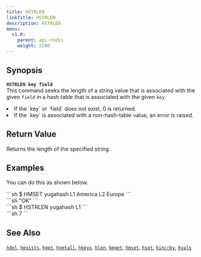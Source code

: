 ```yaml
---
title: HSTRLEN
linkTitle: HSTRLEN
description: HSTRLEN
menu:
  v1.0:
    parent: api-redis
    weight: 2190
---
```


## Synopsis
<b>`HSTRLEN key field`</b><br>
This command seeks the length of a string value that is associated with the given `field` in a hash table that is associated with the given `key`.
<li>If the `key` or `field` does not exist, 0 is returned.</li>
<li>If the `key` is associated with a non-hash-table value, an error is raised.</li>

## Return Value
Returns the length of the specified string.

## Examples

You can do this as shown below.
<div class='copy separator-dollar'>
```sh
$ HMSET yugahash L1 America L2 Europe
```
</div>
```sh
"OK"
```
<div class='copy separator-dollar'>
```sh
$ HSTRLEN yugahash L1
```
</div>
```sh
7
```

## See Also
[`hdel`](../hdel/), [`hexists`](../hexists/), [`hget`](../hget/), [`hgetall`](../hgetall/), [`hkeys`](../hkeys/), [`hlen`](../hlen/), [`hmget`](../hmget/), [`hmset`](../hmset/), [`hset`](../hset/), [`hincrby`](../hincrby/), [`hvals`](../hvals/)
